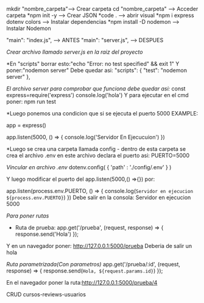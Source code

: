mkdir "nombre_carpeta"--> Crear carpeta
cd "nombre_carpeta" --> Acceder carpeta
*npm init -y  --> Crear JSON
*code . --> abrir visual
*npm i express dotenv colors --> Instalar dependencias
*npm install -D nodemon --> Instalar Nodemon


"main": "index.js",  --> ANTES
"main": "server.js", --> DESPUES

*Crear archivo llamado server.js en la raiz del proyecto*

*En "scripts" borrar esto:"echo \"Error: no test specified\" && exit 1"
Y poner:"nodemon server"
Debe quedar asi:
"scripts": {
    "test": "nodemon server"
  },

*El archivo server para comprobar que funciona debe quedar asi:*
const express=require('express')
console.log('hola')
Y para ejecutar en el cmd poner: npm run test

*Luego ponemos una condicion que si se ejecuta el puerto 5000 EXAMPLE:

app = express()

app.listen(5000, () => {
    console.log('Servidor En Ejecucuion')
})

*Luego se crea una carpeta llamada config 
    - dentro de esta carpeta se crea el archivo .env
    en este archivo declara el puerto asi:
    PUERTO=5000

*Vincular en archivo .env*
dotenv.config(
    { 'path' : './config/.env' }
)

Y luego modificar el puerto del app.listen(5000,() =>{}) por:
 
app.listen(process.env.PUERTO, () => {
    console.log(`Servidor en ejecucion ${process.env.PUERTO}`)
})
Debe salir en la consola: Servidor en ejecucion 5000

*Para poner rutas*
- Ruta de prueba:
app.get('/prueba', (request, response) => {
    response.send('Hola')
});

Y en un navegador poner: http://127.0.0.1:5000/prueba
Deberia de salir un hola

*Ruta parametrizada(Con parametros)*
app.get('/prueba/:id', (request, response) => {
    response.send(`Hola, ${request.params.id}`)
});

En el navegador poner la ruta:http://127.0.0.1:5000/prueba/4

CRUD
cursos-reviews-usuarios